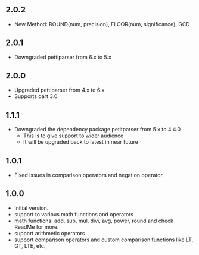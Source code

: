 ## 2.0.2

- New Method: ROUND(num, precision), FLOOR(num, significance), GCD

## 2.0.1

- Downgraded pettiparser from 6.x to 5.x

## 2.0.0

- Upgraded pettiparser from 4.x to 6.x
- Supports dart 3.0

## 1.1.1

- Downgraded the dependency package petitparser from 5.x to 4.4.0
  - This is to give support to wider audience
  - It will be upgraded back to latest in near future

## 1.0.1

- Fixed issues in comparison operators and negation operator

## 1.0.0

- Initial version.
- support to various math functions and operators
- math functions: add, sub, mul, divi, avg, power, round and check ReadMe for more.
- support arithmetic operators
- support comparison operators and custom comparison functions like LT, GT, LTE, etc.,
